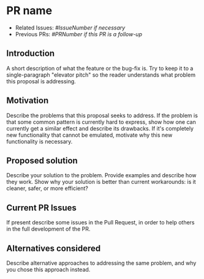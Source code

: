 # PR name

* Related Issues: _#IssueNumber if necessary_
* Previous PRs: _#PRNumber if this PR is a follow-up_

## Introduction

A short description of what the feature or the bug-fix is. Try to keep it to a
single-paragraph "elevator pitch" so the reader understands what
problem this proposal is addressing.

## Motivation

Describe the problems that this proposal seeks to address. If the
problem is that some common pattern is currently hard to express, show
how one can currently get a similar effect and describe its
drawbacks. If it's completely new functionality that cannot be
emulated, motivate why this new functionality is necessary.

## Proposed solution

Describe your solution to the problem. Provide examples and describe
how they work. Show why your solution is better than current
workarounds: is it cleaner, safer, or more efficient?

## Current PR Issues

If present describe some issues in the Pull Request, in order to help others in the full development of the PR.

## Alternatives considered

Describe alternative approaches to addressing the same problem, and why you chose this approach instead.
